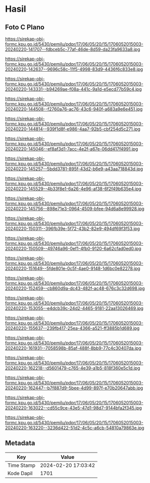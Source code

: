 # Hasil

## Foto C Plano

https://sirekap-obj-formc.kpu.go.id/5430/pemilu/pdpr/17/06/05/20/15/1706052015003-20240220-141707--fdbceb5c-77af-46de-8d59-da23fa9633a8.jpg

https://sirekap-obj-formc.kpu.go.id/5430/pemilu/pdpr/17/06/05/20/15/1706052015003-20240220-142637--9696c58c-11f5-4998-83d9-4436f6c833e8.jpg

https://sirekap-obj-formc.kpu.go.id/5430/pemilu/pdpr/17/06/05/20/15/1706052015003-20240220-143331--b94269ae-f08a-441c-9a1d-e5ecd77b59c4.jpg

https://sirekap-obj-formc.kpu.go.id/5430/pemilu/pdpr/17/06/05/20/15/1706052015003-20240220-144508--f2760a76-ac76-43c6-940f-a683a9e6e451.jpg

https://sirekap-obj-formc.kpu.go.id/5430/pemilu/pdpr/17/06/05/20/15/1706052015003-20240220-144814--939f1d8f-e986-4aa7-92b5-cbf254d5c271.jpg

https://sirekap-obj-formc.kpu.go.id/5430/pemilu/pdpr/17/06/05/20/15/1706052015003-20240220-145046--ef8af3d1-7acc-4e2f-a67e-06dd417f4991.jpg

https://sirekap-obj-formc.kpu.go.id/5430/pemilu/pdpr/17/06/05/20/15/1706052015003-20240220-145257--5bdd3781-895f-43d2-b6e9-a43aa718843d.jpg

https://sirekap-obj-formc.kpu.go.id/5430/pemilu/pdpr/17/06/05/20/15/1706052015003-20240220-145529--4b33f8e1-6a26-4e96-af38-6f2f49b635e4.jpg

https://sirekap-obj-formc.kpu.go.id/5430/pemilu/pdpr/17/06/05/20/15/1706052015003-20240220-145756--898e71e3-0964-4509-bfee-94d6a8e99928.jpg

https://sirekap-obj-formc.kpu.go.id/5430/pemilu/pdpr/17/06/05/20/15/1706052015003-20240220-150311--396fb39e-5f72-43b2-82e9-494df69f3f53.jpg

https://sirekap-obj-formc.kpu.go.id/5430/pemilu/pdpr/17/06/05/20/15/1706052015003-20240220-150509--49746a96-0ef1-4fb0-9120-6a62cfad0ed0.jpg

https://sirekap-obj-formc.kpu.go.id/5430/pemilu/pdpr/17/06/05/20/15/1706052015003-20240220-151649--5fde801e-0c5f-4ae0-9148-1d6bc0e82278.jpg

https://sirekap-obj-formc.kpu.go.id/5430/pemilu/pdpr/17/06/05/20/15/1706052015003-20240220-152459--cb860d9a-dc43-482f-ac48-676c3c32d698.jpg

https://sirekap-obj-formc.kpu.go.id/5430/pemilu/pdpr/17/06/05/20/15/1706052015003-20240220-153055--e4dcb39c-24d2-4465-9181-22aa13026469.jpg

https://sirekap-obj-formc.kpu.go.id/5430/pemilu/pdpr/17/06/05/20/15/1706052015003-20240220-155637--239fb417-25ea-4366-a521-ff3885b1d689.jpg

https://sirekap-obj-formc.kpu.go.id/5430/pemilu/pdpr/17/06/05/20/15/1706052015003-20240220-161931--7058598b-85af-488f-8bb9-77c4c30407da.jpg

https://sirekap-obj-formc.kpu.go.id/5430/pemilu/pdpr/17/06/05/20/15/1706052015003-20240220-162218--d5601479-c765-4e39-a1b5-818f360e5c1d.jpg

https://sirekap-obj-formc.kpu.go.id/5430/pemilu/pdpr/17/06/05/20/15/1706052015003-20240220-162447--b7f887d9-5bee-4d99-897f-e70b20647abb.jpg

https://sirekap-obj-formc.kpu.go.id/5430/pemilu/pdpr/17/06/05/20/15/1706052015003-20240220-163022--cd55c9ce-43e5-47d1-98d7-9144bfa2f345.jpg

https://sirekap-obj-formc.kpu.go.id/5430/pemilu/pdpr/17/06/05/20/15/1706052015003-20240220-163220--3236d422-51d2-4c5c-a6cb-54810a79863e.jpg


## Metadata

| Key        | Value               |
| ---------- | ------------------- |
| Time Stamp | 2024-02-20 17:03:42 |
| Kode Dapil | 1701                |



